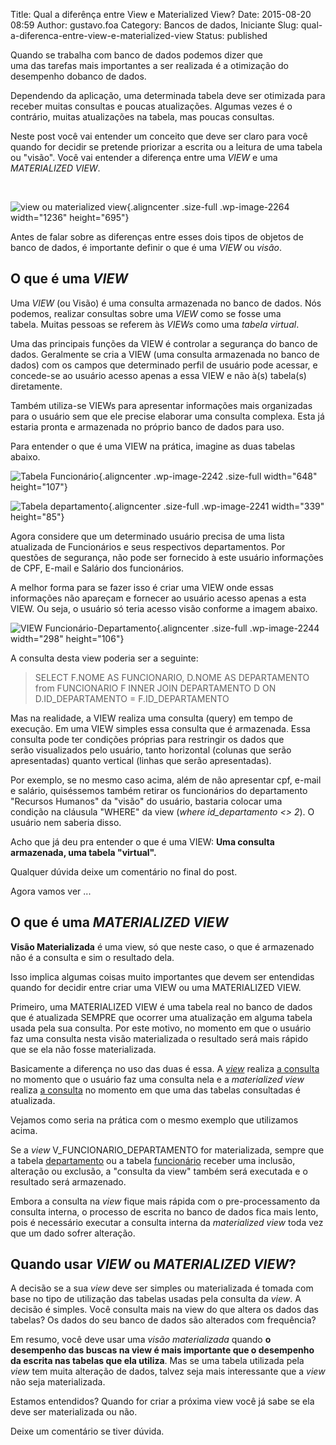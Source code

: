 Title: Qual a diferênça entre View e Materialized View?
Date: 2015-08-20 08:59
Author: gustavo.foa
Category: Bancos de dados, Iniciante
Slug: qual-a-diferenca-entre-view-e-materialized-view
Status: published

Quando se trabalha com banco de dados podemos dizer que uma das tarefas
mais importantes a ser realizada é a otimização do desempenho dobanco de
dados.

Dependendo da aplicação, uma determinada tabela deve ser otimizada para
receber muitas consultas e poucas atualizações. Algumas vezes é o
contrário, muitas atualizações na tabela, mas poucas consultas.

Neste post você vai entender um conceito que deve ser claro para você
quando for decidir se pretende priorizar a escrita ou a leitura de uma
tabela ou "visão". Você vai entender a diferença entre uma *VIEW* e uma
*MATERIALIZED VIEW*.

 

![view ou materialized
view](http://www.dicasdeprogramacao.com.br/wp-content/uploads/view-ou-materialized-view.png){.aligncenter
.size-full .wp-image-2264 width="1236" height="695"}

Antes de falar sobre as diferenças entre esses dois tipos de objetos de
banco de dados, é importante definir o que é uma *VIEW* ou *visão*.

O que é uma *VIEW*
------------------

Uma *VIEW* (ou Visão) é uma consulta armazenada no banco de dados. Nós
podemos, realizar consultas sobre uma *VIEW* como se fosse uma
tabela. Muitas pessoas se referem às *VIEWs* como uma *tabela virtual*.

Uma das principais funções da VIEW é controlar a segurança do banco de
dados. Geralmente se cria a VIEW (uma consulta armazenada no banco de
dados) com os campos que determinado perfil de usuário pode acessar, e
concede-se ao usuário acesso apenas a essa VIEW e não à(s) tabela(s)
diretamente.

Também utiliza-se VIEWs para apresentar informações mais organizadas
para o usuário sem que ele precise elaborar uma consulta complexa. Esta
já estaria pronta e armazenada no próprio banco de dados para uso.

Para entender o que é uma VIEW na prática, imagine as duas tabelas
abaixo.

![Tabela
Funcionário](http://www.dicasdeprogramacao.com.br/wp-content/uploads/Tabela-Funcionário.png){.aligncenter
.wp-image-2242 .size-full width="648" height="107"}

![Tabela
departamento](http://www.dicasdeprogramacao.com.br/wp-content/uploads/Tabela-departamento.png){.aligncenter
.size-full .wp-image-2241 width="339" height="85"}

Agora considere que um determinado usuário precisa de uma lista
atualizada de Funcionários e seus respectivos departamentos. Por
questões de segurança, não pode ser fornecido à este usuário informações
de CPF, E-mail e Salário dos funcionários.

A melhor forma para se fazer isso é criar uma VIEW onde essas
informações não apareçam e fornecer ao usuário acesso apenas a esta
VIEW. Ou seja, o usuário só teria acesso visão conforme a imagem abaixo.

![VIEW
Funcionário-Departamento](http://www.dicasdeprogramacao.com.br/wp-content/uploads/VIEW-Funcionário-Departamento.png){.aligncenter
.size-full .wp-image-2244 width="298" height="106"}

A consulta desta view poderia ser a seguinte:

> SELECT F.NOME AS FUNCIONARIO, D.NOME AS DEPARTAMENTO from FUNCIONARIO
> F INNER JOIN DEPARTAMENTO D ON D.ID\_DEPARTAMENTO = F.ID\_DEPARTAMENTO

Mas na realidade, a VIEW realiza uma consulta (query) em tempo de
execução. Em uma VIEW simples essa consulta que é armazenada. Essa
consulta pode ter condições próprias para restringir os dados que
serão visualizados pelo usuário, tanto horizontal (colunas que serão
apresentadas) quanto vertical (linhas que serão apresentadas).

Por exemplo, se no mesmo caso acima, além de não apresentar cpf, e-mail
e salário, quiséssemos também retirar os funcionários do departamento
"Recursos Humanos" da "visão" do usuário, bastaria colocar uma
condição na cláusula "WHERE" da view (*where id\_departamento &lt;&gt;
2*). O usuário nem saberia disso.

Acho que já deu pra entender o que é uma VIEW: **Uma consulta
armazenada, uma tabela "virtual".**

Qualquer dúvida deixe um comentário no final do post.

Agora vamos ver ...

O que é uma *MATERIALIZED VIEW*
-------------------------------

**Visão Materializada** é uma view, só que neste caso, o que é
armazenado não é a consulta e sim o resultado dela.

Isso implica algumas coisas muito importantes que devem ser entendidas
quando for decidir entre criar uma VIEW ou uma MATERIALIZED VIEW.

Primeiro, uma MATERIALIZED VIEW é uma tabela real no banco de dados que
é atualizada SEMPRE que ocorrer uma atualização em alguma tabela usada
pela sua consulta. Por este motivo, no momento em que o usuário faz uma
consulta nesta visão materializada o resultado será mais rápido que se
ela não fosse materializada.

Basicamente a diferença no uso das duas é essa. A *<span
style="text-decoration: underline;">view</span>* realiza <span
style="text-decoration: underline;">a consulta</span> no momento que o
usuário faz uma consulta nela e a *materialized view* realiza <span
style="text-decoration: underline;">a consulta</span> no momento em que
uma das tabelas consultadas é atualizada.

Vejamos como seria na prática com o mesmo exemplo que utilizamos acima.

Se a *view* V\_FUNCIONARIO\_DEPARTAMENTO for materializada, sempre que a
tabela <span style="text-decoration: underline;">departamento</span> ou
a tabela <span
style="text-decoration: underline;">funcionário</span> receber uma
inclusão, alteração ou exclusão, a "consulta da view" também será
executada e o resultado será armazenado.

Embora a consulta na *view* fique mais rápida com o pre-processamento da
consulta interna, o processo de escrita no banco de dados fica mais
lento, pois é necessário executar a consulta interna da *materialized
view* toda vez que um dado sofrer alteração.

Quando usar *VIEW* ou *MATERIALIZED VIEW*?
------------------------------------------

A decisão se a sua *view* deve ser simples ou materializada é tomada com
base no tipo de utilização das tabelas usadas pela consulta da *view*. A
decisão é simples. Você consulta mais na view do que altera os dados das
tabelas? Os dados do seu banco de dados são alterados com frequência?

Em resumo, você deve usar uma *visão materializada* quando **o
desempenho das buscas na view é mais importante que o desempenho da
escrita nas tabelas que ela utiliza**. Mas se uma tabela utilizada pela
*view* tem muita alteração de dados, talvez seja mais interessante que a
*view* não seja materializada.

Estamos entendidos? Quando for criar a próxima view você já sabe se ela
deve ser materializada ou não.

Deixe um comentário se tiver dúvida.
